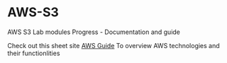 # AWS-S3
AWS S3 Lab modules Progress - Documentation and guide

Check out this sheet site [AWS Guide](https://docs.google.com/spreadsheets/d/e/2PACX-1vTsaTP06PvSlxi7wu1TkloWJf5nT8ks3fDAMwXj1ARac4oCYr1h96GLYsmf3GQzNIwAwtPJVGj6wvQH/pubhtml)
To overview AWS technologies and their functionlities 
